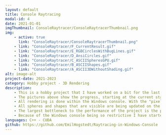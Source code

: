 ```yaml
---
layout: default
title: Console Raytracing
modal-id: 4
date: 2021-01-01
imgThumbnail: ConsoleRaytracer/ConsoleRaytracerThumbnail.png
img:
    - active: true
      link: "ConsoleRaytracer/ConsoleRaytracerThumbnail.png"
    - link: "ConsoleRaytracer/F_CurrentResult.gif"
    - link: "ConsoleRaytracer/E_RGBCirclesWithBugLines.gif"
    - link: "ConsoleRaytracer/D_AnsiCircles.gif"
    - link: "ConsoleRaytracer/C_ASCIISpheresGPU.gif"
    - link: "ConsoleRaytracer/B_ASCIIShapes.gif"
    - link: "ConsoleRaytracer/A_ASCII3DWithoutShading.gif"
alt: image-alt
project-date: 2021-2023
category: Hobby project - 3D Rendering
description: 
    - This is a hobby project that I have worked on a bit for the last three years. My initial goal with the project was to see how far I could get with a raytracing implementation while using as few libraries as possible, only using C++ and CUDA.
    - The pictures above show the progress, starting at the current state of the project, and going backwards to earlier iterations.
    - All rendering is done within the Windows console. With the "pixels" being a two-dimensional array of colored characters that is printed to the console. The raytracing is done using CUDA, essentially creating a pixelshader on the GPU. Although, neither DirectX, OpenGL, nor Vulkan are used in this project. In the pixel shader the ASCII characters are assigned to the pixels, depending on shading value and if the renderer is currently in ASCII mode.
    - All spheres and shapes that are visible are being updated on the GPU. This in conjunction with my own implementation of a type of bounding volume hierarchy on the GPU means negligible impact on performance as more and more objects are introduced in the scene.
    - The largest bottleneck to the performance of the project is the printing of the console, which is out of my hands. I moved the printing to the console to a seperate CPU thread and implemented my own swapchain to increase print-performance, but nonetheless the printer thread sometimes is around 30 FPS, depending on how much is seen on the screen. At the same time the rendering thread comfortably stays above 180 FPS with over 300 spheres in the scene.
    - Because of the Windows console being so restrictive I have started a 2nd version of this project, which will use SDL for window management instead of the Windows console.
languages: C++ - CUDA
github: https://github.com/EmilHogstedt/Raytracing-in-Windows-Console
---
```

